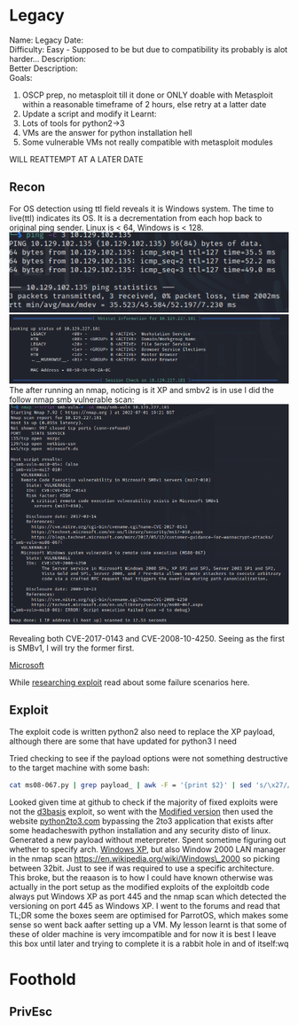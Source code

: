 # Legacy

Name: Legacy
Date:  
Difficulty: Easy - Supposed to be but due to compatibility its probably is alot harder...
Description:  
Better Description:  
Goals: 
1. OSCP prep, no metasploit till it done or ONLY doable with Metasploit within a reasonable timeframe of 2 hours, else retry at a latter date
1. Update a script and modify it 
Learnt: 
1. Lots of tools for python2->3
1. VMs are the answer for python installation hell
1. Some vulnerable VMs not really compatible with metasploit modules 

WILL REATTEMPT AT A LATER DATE

## Recon

For OS detection using ttl field reveals it is Windows system.
The time to live(ttl) indicates its OS. It is a decrementation from each hop back to original ping sender. Linux is < 64, Windows is < 128.
![ping](Screenshots/ping.png)
![e4l](Screenshots/EnumFourLinuxnbtstat.png)
The after running an nmap, noticing is it XP and smbv2 is in use I did the follow nmap smb vulnerable scan:
![smbvuln](Screenshots/nmapsmbvuln.png)

Revealing both CVE-2017-0143 and CVE-2008-10-4250. Seeing as the first is SMBv1, I will try the former first.

[Microsoft](https://docs.microsoft.com/en-us/security-updates/SecurityBulletins/2008/ms08-067)

While [researching exploit](https://github.com/rapid7/metasploit-framework/blob/master/documentation/modules/exploit/windows/smb/ms08_067_netapi.md) read about some failure scenarios here.

## Exploit

The exploit code is written python2 also need to replace the XP payload, although there are some that have updated for python3 I need

Tried checking to see if the payload options were not something destructive to the target machine with some bash:
```bash
cat ms08-067.py | grep payload_ | awk -F = '{print $2}' | sed 's/\x27//g'
```
Looked given time at github to check if the majority of fixed exploits were not the [d3basis](https://www.exploit-db.com/exploits/7132) exploit, so went with the [Modified version](https://www.exploit-db.com/exploits/40279) then used the website [python2to3.com](https://python2to3.com/) bypassing the 2to3 application that exists after some headacheswith python installation and any security disto of linux. Generated a new payload without meterpreter. Spent sometime figuring out whether to specify arch. [Windows XP](https://en.wikipedia.org/wiki/Windows_XP), but also Window 2000 LAN manager in the nmap scan https://en.wikipedia.org/wiki/Windows\_2000 so picking between 32bit. Just to see if was required to use a specific architecture. This broke, but the reaason is to how I could have known otherwise was actually in the port setup as the modified exploits of the exploitdb code always put Windows XP as port 445 and the nmap scan which detected the versioning on port 445 as Windows XP. I went to the forums and read that TL;DR some the boxes seem are optimised for ParrotOS, which makes some sense so went back aafter setting up a VM. My lesson learnt is that some of these of older machine is very imcompatible and for now it is best I leave this box until later and trying to complete it is a rabbit hole in and of itself:wq

# Foothold
## PrivEsc

      
